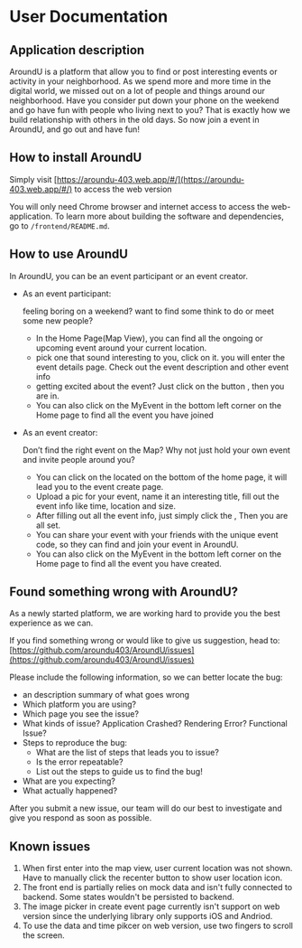 # User Documentation

## Application description

AroundU is a platform that allow you to find or post interesting events or activity in your neighborhood. As we spend
more and more time in the digital world, we missed out on a lot of people and things around our neighborhood. Have you
consider put down your phone on the weekend and go have fun with people who living next to you? That is exactly how we
build relationship with others in the old days. So now join a event in AroundU, and go out and have fun!

## How to install AroundU

Simply visit [https://aroundu-403.web.app/#/](https://aroundu-403.web.app/#/) to access the web version

You will only need Chrome browser and internet access to access the web-application. To learn more about building the
software and dependencies, go to `/frontend/README.md`.

## How to use AroundU

In AroundU, you can be an event participant or an event creator.

- As an event participant:

  feeling boring on a weekend? want to find some think to do or meet some new people?

    - In the Home Page(Map View), you can find all the ongoing or upcoming event around your current location.
    - pick one that sound interesting to you, click on it. you will enter the event details page. Check out the event
      description and other event info
    - getting excited about the event? Just click on the button <Join Event>, then you are in.
    - You can also click on the MyEvent in the bottom left corner on the Home page to find all the event you have joined
- As an event creator:

  Don’t find the right event on the Map? Why not just hold your own event and invite people around you?

    - You can click on the <Create button> located on the bottom of the home page, it will lead you to the event create
      page.
    - Upload a pic for your event, name it an interesting title, fill out the event info like time, location and size.
    - After filling out all the event info, just simply click the <publish button>, Then you are all set.
    - You can share your event with your friends with the unique event code, so they can find and join your event in
      AroundU.
    - You can also click on the MyEvent in the bottom left corner on the Home page to find all the event you have
      created.

## Found something wrong with AroundU?

As a newly started platform, we are working hard to provide you the best experience as we can.

If you find something wrong or would like to give us suggestion, head
to: [https://github.com/aroundu403/AroundU/issues](https://github.com/aroundu403/AroundU/issues)

Please include the following information, so we can better locate the bug:

- an description summary of what goes wrong
- Which platform you are using?
- Which page you see the issue?
- What kinds of issue? Application Crashed? Rendering Error? Functional Issue?
- Steps to reproduce the bug:
    - What are the list of steps that leads you to issue?
    - Is the error repeatable?
    - List out the steps to guide us to find the bug!
- What are you expecting?
- What actually happened?

After you submit a new issue, our team will do our best to investigate and give you respond as soon as possible.

## Known issues

1. When first enter into the map view, user current location was not shown. Have to manually click the recenter button
   to show user location icon.
2. The front end is partially relies on mock data and isn't fully connected to backend. Some states wouldn't be
   persisted to backend.
3. The image picker in create event page currently isn't support on web version since the underlying library only supports iOS and Andriod.
4. To use the data and time pikcer on web version, use two fingers to scroll the screen.